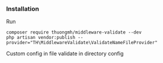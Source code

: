 ### Installation

Run
   ```   
   composer require thuongmh/middleware-validate --dev
   php artisan vendor:publish --provider="TH\MiddlewareValidate\ValidateNameFileProvider"
   ```

Custom config in file validate in directory config 

